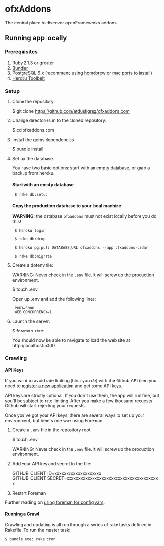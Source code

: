 # ofxAddons

The central place to discover openFrameworks addons.

## Running app locally

### Prerequisites

1. Ruby 2.1.3 or greater
1. [Bundler](bundler.io)
1. PostgreSQL 9.x (recommend using [homebrew](http://brew.sh/) or [mac ports](http://www.macports.org/) to install)
1. [Heroku Toolbelt](https://toolbelt.heroku.com/)

### Setup

1. Clone the repository:

    $ git clone https://github.com/atduskgreg/ofxaddons.com

1. Change directories in to the cloned repository:

    $ cd ofxaddons.com

1. Install the gems dependencies

    $ bundle install

1. Set up the database.

    You have two basic options: start with an empty database, or grab a backup from heroku.

    #### Start with an empty database

        $ rake db:setup

    #### Copy the production database to your local machine

      **WARNING**: the database `ofxaddons` must not exist locally before you do this!

        $ heroku login

        $ rake db:drop

        $ heroku pg:pull DATABASE_URL ofxaddons --app ofxaddons-cedar

        $ rake db:migrate

1. Create a dotenv file:

    WARNING: Never check in the `.env` file. It will screw up the production environment.

    $ touch .env

    Open up .env and add the following lines:

        PORT=5000
        WEB_CONCURRENCY=1

1. Launch the server:

    $ foreman start

    You should now be able to navigate to load the web site at http://localhost:5000

### Crawling

#### API Keys
If you want to avoid rate limiting (hint: you _do_) with the Github API then you need to [register a new application](https://github.com/settings/applications/new) and get some API keys.

API keys are strictly optional. If you don't use them, the app will run fine, but you'll be subject to rate limiting. After you make a few thousand requests Github will start rejecting your requests.

Once you've got your API keys, there are several ways to set up your environment, but here's one way using Foreman.

1. Create a `.env` file in the repository root

    $ touch .env

   WARNING: Never check in the `.env` file. It will screw up the production environment.

1. Add your API key and secret to the file:

    GITHUB_CLIENT_ID=xxxxxxxxxxxxxxxxxxxx
    GITHUB_CLIENT_SECRET=xxxxxxxxxxxxxxxxxxxxxxxxxxxxxxxxxxxxxxxx

1. Restart Foreman

Further reading on [using foreman for config vars](https://devcenter.heroku.com/articles/config-vars#using-foreman).

#### Running a Crawl

Crawling and updating is all run through a series of rake tasks defined in Rakefile. To run the master task:

    $ bundle exec rake cron
